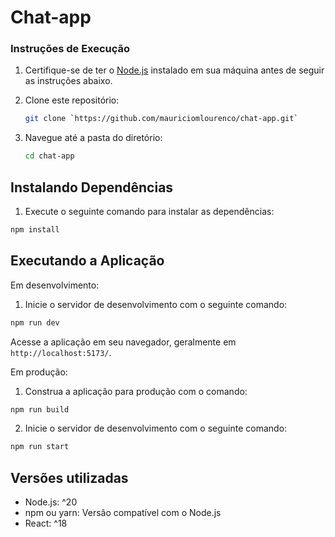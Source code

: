 # Chat-app

### Instruções de Execução

1. Certifique-se de ter o [Node.js](https://nodejs.org/) instalado em sua máquina antes de seguir as instruções abaixo.

2. Clone este repositório:
   ```bash
   git clone `https://github.com/mauriciomlourenco/chat-app.git`
   ```

3. Navegue até a pasta do diretório:
   ```bash
   cd chat-app
   ```


## Instalando Dependências

1. Execute o seguinte comando para instalar as dependências:

```bash
npm install
```

## Executando a Aplicação

Em desenvolvimento:

1. Inicie o servidor de desenvolvimento com o seguinte comando:

```bash
npm run dev
```

Acesse a aplicação em seu navegador, geralmente em `http://localhost:5173/`.

Em produção:

1. Construa a aplicação para produção com o comando:

```bash
npm run build
```

2. Inicie o servidor de desenvolvimento com o seguinte comando:

```bash
npm run start
```

## Versões utilizadas

- Node.js: ^20
- npm ou yarn: Versão compatível com o Node.js
- React: ^18